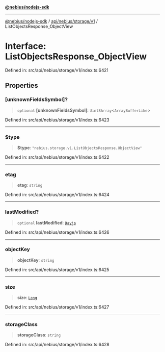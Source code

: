 [**@nebius/nodejs-sdk**](../../../../../README.md)

---

[@nebius/nodejs-sdk](../../../../../README.md) / [api/nebius/storage/v1](../README.md) / ListObjectsResponse_ObjectView

# Interface: ListObjectsResponse_ObjectView

Defined in: src/api/nebius/storage/v1/index.ts:6421

## Properties

### \[unknownFieldsSymbol\]?

> `optional` **\[unknownFieldsSymbol\]**: `Uint8Array`\<`ArrayBufferLike`\>

Defined in: src/api/nebius/storage/v1/index.ts:6423

---

### $type

> **$type**: `"nebius.storage.v1.ListObjectsResponse.ObjectView"`

Defined in: src/api/nebius/storage/v1/index.ts:6422

---

### etag

> **etag**: `string`

Defined in: src/api/nebius/storage/v1/index.ts:6424

---

### lastModified?

> `optional` **lastModified**: [`Dayjs`](../../../../../runtime/protos/core/dayjs/classes/Dayjs.md)

Defined in: src/api/nebius/storage/v1/index.ts:6426

---

### objectKey

> **objectKey**: `string`

Defined in: src/api/nebius/storage/v1/index.ts:6425

---

### size

> **size**: [`Long`](../../../../../runtime/protos/core/classes/Long.md)

Defined in: src/api/nebius/storage/v1/index.ts:6427

---

### storageClass

> **storageClass**: `string`

Defined in: src/api/nebius/storage/v1/index.ts:6428
